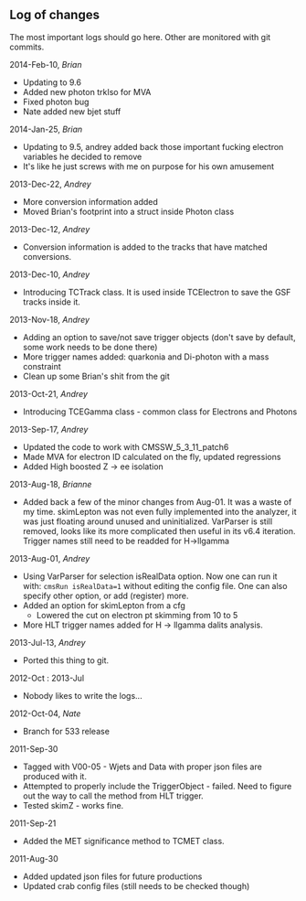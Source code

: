  Log of changes 
---------------
The most important logs should go here. Other are monitored with git commits.


2014-Feb-10,  _Brian_
 * Updating to 9.6 
 * Added new photon trkIso for MVA
 * Fixed photon bug
 * Nate added new bjet stuff

2014-Jan-25,  _Brian_
 * Updating to 9.5, andrey added back those important fucking electron variables he decided to remove
 * It's like he just screws with me on purpose for his own amusement 


2013-Dec-22,  _Andrey_
 * More conversion information added
 * Moved Brian's footprint into a struct inside Photon class  

2013-Dec-12,  _Andrey_
 * Conversion information is added to the tracks that have matched conversions.

2013-Dec-10,  _Andrey_
 * Introducing TCTrack class. It is used inside TCElectron to save the GSF tracks inside it. 

2013-Nov-18,  _Andrey_
 * Adding an option to save/not save trigger objects (don't save by default, some work needs to be done there)
 * More trigger names added: quarkonia and Di-photon with a mass constraint
 * Clean up some Brian's shit from the git

2013-Oct-21,  _Andrey_
 * Introducing TCEGamma class - common class for Electrons and Photons

2013-Sep-17,  _Andrey_
 * Updated the code to work with CMSSW_5_3_11_patch6
 * Made MVA for electron ID calculated on the fly, updated regressions
 * Added High boosted Z -> ee isolation
  
2013-Aug-18, _Brianne_
 * Added back a few of the minor changes from Aug-01.  It was a waste of my time.  skimLepton was not even fully implemented into the analyzer,
 it was just floating around unused and uninitialized.  VarParser is still removed, looks like its more complicated then useful in
 its v6.4 iteration.  Trigger names still need to be readded for H->llgamma
 

2013-Aug-01, _Andrey_
 * Using VarParser for selection isRealData option. Now one can run it with: ```cmsRun isRealData=1```
without editing the config file. One can also specify other option, or add (register) more.
 * Added an option for skimLepton from a cfg
   * Lowered the cut on electron pt skimming from 10 to 5
 * More HLT trigger names added for H -> llgamma dalits analysis.

2013-Jul-13, _Andrey_
 * Ported this thing to git.

2012-Oct :  2013-Jul
 * Nobody likes to write the logs...

2012-Oct-04, _Nate_
 * Branch for 533 release

2011-Sep-30
 * Tagged with V00-05 - Wjets and Data with proper json files are produced with it.
 * Attempted to properly include the TriggerObject - failed. Need to figure out the way to call the method from HLT trigger.
 * Tested skimZ - works fine. 

2011-Sep-21
 * Added the MET significance method to TCMET class. 

2011-Aug-30
 * Added updated json files for future productions
 * Updated crab config files (still needs to be checked though)
  
  
